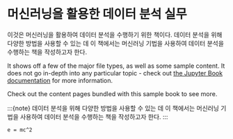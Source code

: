 # 머신러닝을 활용한 데이터 분석 실무

이것은 머신러닝을 활용하여 데이터 분석을 수행하기 위한 책이다. 데이터 분석을 위해 다양한 방법을 사용할 수 있는 데  이 책에서는 머신러닝 기법을 사용하여 데이터 분석을 수행하는 책을 작성하고자 한다.

It shows off a few of the major file types, as well as some sample content.
It does not go in-depth into any particular topic - check out [the Jupyter Book documentation](https://jupyterbook.org) for more information.

Check out the content pages bundled with this sample book to see more.

:::{note}
데이터 분석을 위해 다양한 방법을 사용할 수 있는 데 이 책에서는 머신러닝 기법을 사용하여 데이터 분석을 수행하는 책을 작성하고자 한다.
:::


```
e = mc^2
```

```{tableofcontents}
```
